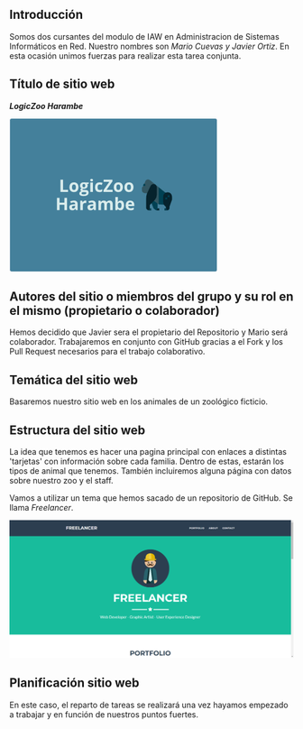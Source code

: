 ## **Introducción**
Somos dos cursantes del modulo de IAW en Administracion de Sistemas Informáticos en Red. Nuestro nombres son *Mario Cuevas y Javier Ortiz*. En esta ocasión unimos fuerzas para realizar esta tarea conjunta.

## **Título de sitio web**
***LogicZoo Harambe***

![Logo Pagina Web](/img/md/logo.PNG)
## **Autores del sitio o miembros del grupo y su rol en el mismo  (propietario o colaborador)**
Hemos decidido que Javier sera el propietario del Repositorio y Mario será colaborador. Trabajaremos en conjunto con GitHub gracias a el Fork y los Pull Request necesarios para el trabajo colaborativo.

## **Temática del sitio web**
Basaremos nuestro sitio web en los animales de un zoológico ficticio.

## **Estructura del sitio web**
La idea que tenemos es hacer una pagina principal con enlaces a distintas 'tarjetas' con información sobre cada familia. Dentro de estas, estarán los tipos de animal que tenemos. También incluiremos alguna página con datos sobre nuestro zoo y el staff. 

Vamos a utilizar un tema que hemos sacado de un repositorio de GitHub. Se llama *Freelancer*.

![Foto Pagina Web](/img/md/freelancer.PNG)

## **Planificación sitio web**
En este caso, el reparto de tareas se realizará una vez hayamos empezado a trabajar y en función de nuestros puntos fuertes.
